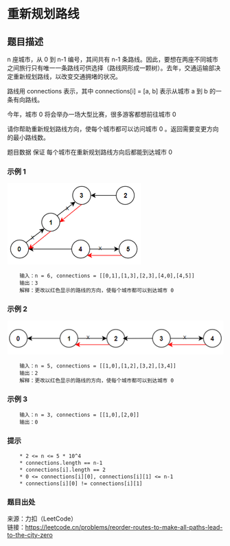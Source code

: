 # 重新规划路线

## 题目描述

n 座城市，从 0 到 n-1 编号，其间共有 n-1 条路线。因此，要想在两座不同城市之间旅行只有唯一一条路线可供选择（路线网形成一颗树）。去年，交通运输部决定重新规划路线，以改变交通拥堵的状况。

路线用 connections 表示，其中 connections[i] = [a, b] 表示从城市 a 到 b 的一条有向路线。

今年，城市 0 将会举办一场大型比赛，很多游客都想前往城市 0

请你帮助重新规划路线方向，使每个城市都可以访问城市 0 。返回需要变更方向的最小路线数。

题目数据 保证 每个城市在重新规划路线方向后都能到达城市 0

### 示例 1

![树](images/159-tree1.png "树")

```text
    输入：n = 6, connections = [[0,1],[1,3],[2,3],[4,0],[4,5]]
    输出：3
    解释：更改以红色显示的路线的方向，使每个城市都可以到达城市 0
```

### 示例 2

![树](images/159-tree2.png "树")

```text
    输入：n = 5, connections = [[1,0],[1,2],[3,2],[3,4]]
    输出：2
    解释：更改以红色显示的路线的方向，使每个城市都可以到达城市 0
```

### 示例 3

```text
    输入：n = 3, connections = [[1,0],[2,0]]
    输出：0
```

### 提示

```text
    * 2 <= n <= 5 * 10^4
    * connections.length == n-1
    * connections[i].length == 2
    * 0 <= connections[i][0], connections[i][1] <= n-1
    * connections[i][0] != connections[i][1]
```

### 题目出处

来源：力扣（LeetCode）  
链接：<https://leetcode.cn/problems/reorder-routes-to-make-all-paths-lead-to-the-city-zero>

